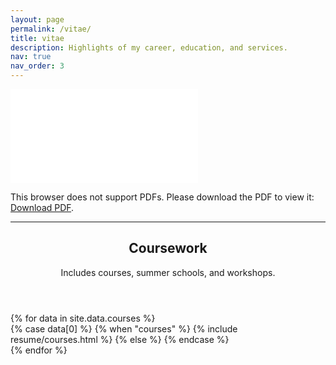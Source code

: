 ```yaml
---
layout: page
permalink: /vitae/
title: vitae
description: Highlights of my career, education, and services. 
nav: true
nav_order: 3
---
```


<!-- For my CV, click [here]({{site.baseurl}}/assets/pdf/Ashwin_CV.pdf). -->

<div style="margin-left: auto;margin-right: auto;">
    <object data="..\cv\main.pdf" type="application/pdf" width="100%" height="1175px">
        <embed src="..\cv\main.pdf">
            <p>This browser does not support PDFs. Please download the PDF to view it: <a href="cv\main.pdf">Download PDF</a>.</p>
        </embed>
    </object>
</div>


***

<div class="post">

  <header class="post-header">
    <h2 class="post-title">Coursework</h2>
    <p class="post-description">Includes courses, summer schools, and workshops.</p>
  </header>

  <article>
    <div class="cv">
      {% for data in site.data.courses %}
        <div class="card mt-3 p-3">
          <div>
            {% case data[0] %}
            {% when "courses" %}
              {% include resume/courses.html %}
            {% else %}
            {% endcase %}
          </div>
        </div>
      {% endfor %}
      </div>
  </article>

</div>


<!-- ## Coursework, Tutorials, and MOOCs
-------------

### Johns Hopkins University (2021-Present)

* **Applied Mathematics and Statistics**

    Probability, Statistics, Non-linear Optimization, Pattern Recognition (Theory and Methods)

* **School of Medicine**

    Brain, Mind & Behavior

* **Research**

    Neuro Data Design I and II

### University of Moratuwa (2016-2021)

* **Mathematics**

    Mathematics, Methods of Mathematics, Differential Equations, Calculus, Linear Algebra, Graph Theory, Numerical Methods, Applied Statistics, Neural Networks and Fuzzy Logic, Time Series and Stochastic Proceses, Operational Research

* **Electrical and Electronic Engineering**

    Electrical Engineering, Electronics I, Electronics Lab I, Introduction to Telecommunications, Signals and Systems, Electronics II, Theory of Electricity, Random Signals and Processes, Electronics Lab II, Electromagnetics, Electronics III, Digital Signal Processing, Electronic Control Systems, Circuits and Systems Design, Electronic Devices

* **Computer Engineering**

    Programming Fundamentals, Fundamentals of Computer Organization and Design, Fundamentals of Image Processing and Machine Vision, Computer Networks, Machine Vision, Advances in Machine Vision, Pattern Recognition and Machine Intelligence (Audited), Algorithms and Data Strcutures

* **Biomedical Engineering**

    Engineering in Medicine and Biology, Human Anatomy and Physiology I, Human Anatomy and Physiology II, Analysis of Physiological Systems, Field Visit, Medical Imaging, Scientific Communications for BME, Biostatistics and Ethics for BME, Genomic Signal Processing(Bioinformatics), Biotechnology, Medical Image Processing, Medical Electronics and Instrumentation, Research Project, Industrial/Research Training

* **General Engineering**

    Fluid Mechanics, Mechanics, Properties of Materials, Engineering Drawing and Computer Aided Modelling

* **Management**

    Engineering in Context, Business Economics and Financial Accounting Production and Operations Management, Human Resource Management and Industrial Relations

* **Humanities**

    English Language, Communication Skills, Yoga Practice, Astronomy and Cosmology

### Workshops and Tutorials

* Principles of Distribution Shift (PODS), ICML'22 (2022)
* Shift happens: Crowdsourcing metrics and test datasets beyond ImageNet, ICML'22 (2022)
* Bridging Learning and Decision Making, ICML'22 (2022)
* Causality and Deep Learning: Synergies, Challenges and the Future, ICML'22 (2022)
* Denoising Diffusion-Based Generative Modeling: Foundations & Applications, CVPR'22 (2022)
* CLVision Workshop, CVPR'22 (2022)
* Graph Filters with Applications to Distributed Optimization and Neural Networks, ICASSP’20 (2020)
* Graph Neural Networks, ICASSP’20 (2020)
* Biomedical Image Reconstruction—From Foundations to Deep Neural Networks, ICASSP’20 (2020)
* Neural Computational Modelling Workshop, University of Melbourne, Australia (2018)
* Advanced Magnetic Resonance Imaging Workshop, University of Melbourne, Australia (2018)
* QSM Workshop, 1st OHBM Australia Chapter Symposium (2018)
* Neuromatch Academy, Observer Track (2020)

### MOOCs

* Machine Learning by Andrew Ng, Stanford University (2017)
* Deep Learning Specialization by Andrew Ng, Deep.ai (2018) -->
